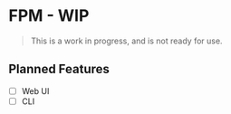 # FPM - WIP

> This is a work in progress, and is not ready for use.

## Planned Features

- [ ] Web UI
- [ ] CLI
